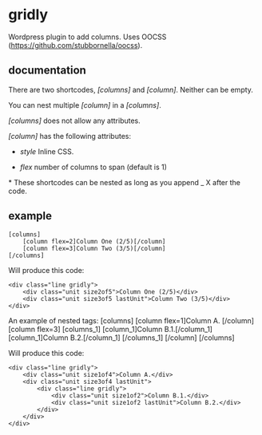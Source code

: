 # gridly

Wordpress plugin to add columns.
Uses OOCSS (https://github.com/stubbornella/oocss).

## documentation

There are two shortcodes, *[columns]* and *[column]*. Neither can be empty.

You can nest multiple *[column]* in a *[columns]*.

*[columns]* does not allow any attributes.

*[column]* has the following attributes:


* _style_ Inline CSS.
        
* _flex_ number of columns to span (default is 1)

\* These shortcodes can be nested as long as you append  _ X after the code.

## example

    [columns]
        [column flex=2]Column One (2/5)[/column]
        [column flex=3]Column Two (3/5)[/column]
    [/columns]
    
Will produce this code:
    
    <div class="line gridly">
        <div class="unit size2of5">Column One (2/5)</div>
        <div class="unit size3of5 lastUnit">Column Two (3/5)</div>
    </div>

An example of nested tags:
    [columns]
        [column flex=1]Column A. [/column]
        [column flex=3]
            [columns_1]
                [column_1]Column B.1.[/column_1]
                [column_1]Column B.2.[/column_1]
            [/columns_1]
        [/column]
    [/columns]
    
Will produce this code:
    
    <div class="line gridly">
        <div class="unit size1of4">Column A.</div>
        <div class="unit size3of4 lastUnit">
            <div class="line gridly">
                <div class="unit size1of2">Column B.1.</div>
                <div class="unit size1of2 lastUnit">Column B.2.</div>
            </div>
        </div>
    </div>